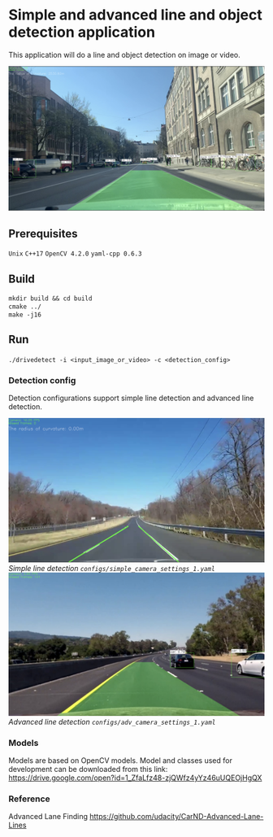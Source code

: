 # Simple and advanced line and object detection application

This application will do a line and object detection on image or video.

![Example frame](example_frame.png)

## Prerequisites

`Unix`
`C++17`
`OpenCV 4.2.0`
`yaml-cpp 0.6.3`

## Build
```
mkdir build && cd build
cmake ../
make -j16
```

## Run
`./drivedetect -i <input_image_or_video> -c <detection_config>`

### Detection config

Detection configurations support simple line detection and advanced line detection.

![Simple detection](simple_detect_example.png)
*Simple line detection `configs/simple_camera_settings_1.yaml`*
![Advanced detction](advanced_detect_example.png)
*Advanced line detection `configs/adv_camera_settings_1.yaml`*

### Models

Models are based on OpenCV models. Model and classes used for development can be downloaded from this link: <https://drive.google.com/open?id=1_ZfaLfz48-zjQWfz4yYz46uUQEOjHgQX>

### Reference

Advanced Lane Finding
 <https://github.com/udacity/CarND-Advanced-Lane-Lines>